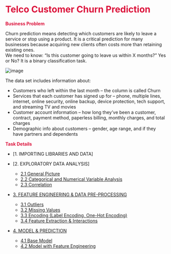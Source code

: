 # <span style="color:crimson;">Telco Customer Churn Prediction

**<span style="color:crimson;">Business Problem**
    
Churn prediction means detecting which customers are likely to leave a service or stop using a product. It is a critical prediction for many businesses because acquiring new clients often costs more than retaining existing ones.  
We need to know: “Is this customer going to leave us within X months?” Yes or No? It is a binary classification task.

![image](https://user-images.githubusercontent.com/83332641/230767917-ffd3edc9-7489-454d-90a9-6bf5a22a103f.png)
    
The data set includes information about:

* Customers who left within the last month – the column is called Churn 
* Services that each customer has signed up for – phone, multiple lines, internet, online security, online backup, device protection, tech support, and streaming TV and movies 
* Customer account information – how long they’ve been a customer, contract, payment method, paperless billing, monthly charges, and total charges 
* Demographic info about customers – gender, age range, and if they have partners and dependents
    
**<span style="color:crimson;">Task Details**
    
* [1. IMPORTING LIBRARIES AND DATA]
* [2. EXPLORATORY DATA ANALYSIS]
    * [2.1 General Picture](#sub_section-2.1)
    * [2.2 Categorical and Numerical Variable Analysis](#sub_section-2.2)
    * [2.3 Correlation](#sub_section-2.3)
    
 
* [3. FEATURE ENGINEERING & DATA PRE-PROCESSING](#section-three)
    * [3.1 Outliers](#sub_section-3.1)
    * [3.2 Missing Values](#sub_section-3.2)
    * [3.3 Encoding (Label Encoding, One-Hot Encoding)](#sub_section-3.3)
    * [3.4 Feature Extraction & Interactions](#sub_section-3.4)
      
    
* [4. MODEL & PREDICTION](#section-four)
    * [4.1 Base Model](#sub_section-4.1)
    * [4.2 Model with Feature Engineering](#sub_section-4.2)

